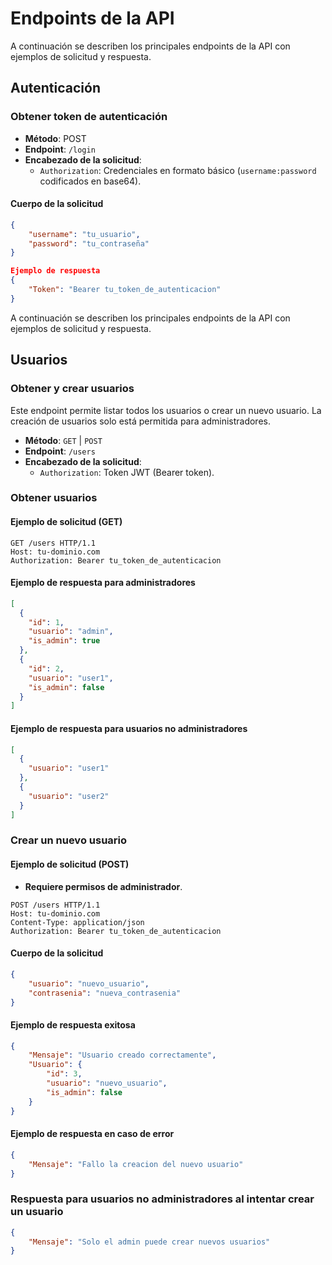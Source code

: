 # Endpoints de la API

A continuación se describen los principales endpoints de la API con ejemplos de solicitud y respuesta.

## Autenticación

### Obtener token de autenticación

- **Método**: POST
- **Endpoint**: `/login`
- **Encabezado de la solicitud**:
  - `Authorization`: Credenciales en formato básico (`username:password` codificados en base64).

#### Cuerpo de la solicitud

```json
{
    "username": "tu_usuario",
    "password": "tu_contraseña"
}

Ejemplo de respuesta
{
    "Token": "Bearer tu_token_de_autenticacion"
}

```
A continuación se describen los principales endpoints de la API con ejemplos de solicitud y respuesta.

## Usuarios

### Obtener y crear usuarios

Este endpoint permite listar todos los usuarios o crear un nuevo usuario. La creación de usuarios solo está permitida para administradores.

- **Método**: `GET` | `POST`
- **Endpoint**: `/users`
- **Encabezado de la solicitud**:
  - `Authorization`: Token JWT (Bearer token).

### Obtener usuarios

#### Ejemplo de solicitud (GET)

```http
GET /users HTTP/1.1
Host: tu-dominio.com
Authorization: Bearer tu_token_de_autenticacion
```

#### Ejemplo de respuesta para administradores

```json
[
  {
    "id": 1,
    "usuario": "admin",
    "is_admin": true
  },
  {
    "id": 2,
    "usuario": "user1",
    "is_admin": false
  }
]
```

#### Ejemplo de respuesta para usuarios no administradores

```json
[
  {
    "usuario": "user1"
  },
  {
    "usuario": "user2"
  }
]
```

### Crear un nuevo usuario

#### Ejemplo de solicitud (POST)

- **Requiere permisos de administrador**.

```http
POST /users HTTP/1.1
Host: tu-dominio.com
Content-Type: application/json
Authorization: Bearer tu_token_de_autenticacion
```

#### Cuerpo de la solicitud

```json
{
    "usuario": "nuevo_usuario",
    "contrasenia": "nueva_contrasenia"
}
```

#### Ejemplo de respuesta exitosa

```json
{
    "Mensaje": "Usuario creado correctamente",
    "Usuario": {
        "id": 3,
        "usuario": "nuevo_usuario",
        "is_admin": false
    }
}
```

#### Ejemplo de respuesta en caso de error

```json
{
    "Mensaje": "Fallo la creacion del nuevo usuario"
}
```

### Respuesta para usuarios no administradores al intentar crear un usuario

```json
{
    "Mensaje": "Solo el admin puede crear nuevos usuarios"
}
```
